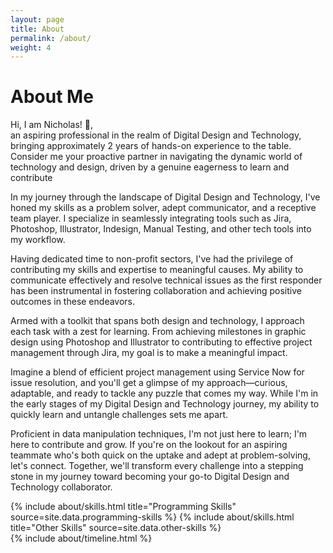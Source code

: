 ```yaml
---
layout: page
title: About
permalink: /about/
weight: 4
---
```


# **About Me**

<!-- Hi I am **{{ site.author.name }}** :wave:,<br> -->
Hi, I am Nicholas! :wave:,<br> an aspiring professional in the realm of Digital Design and Technology, bringing approximately 2 years of hands-on experience to the table. Consider me your proactive partner in navigating the dynamic world of technology and design, driven by a genuine eagerness to learn and contribute

In my journey through the landscape of Digital Design and Technology, I've honed my skills as a problem solver, adept communicator, and a receptive team player. I specialize in seamlessly integrating tools such as Jira, Photoshop, Illustrator, Indesign, Manual Testing, and other tech tools into my workflow.

Having dedicated time to non-profit sectors, I've had the privilege of contributing my skills and expertise to meaningful causes. My ability to communicate effectively and resolve technical issues as the first responder has been instrumental in fostering collaboration and achieving positive outcomes in these endeavors.

Armed with a toolkit that spans both design and technology, I approach each task with a zest for learning. From achieving milestones in graphic design using Photoshop and Illustrator to contributing to effective project management through Jira, my goal is to make a meaningful impact.

Imagine a blend of efficient project management using Service Now for issue resolution, and you'll get a glimpse of my approach—curious, adaptable, and ready to tackle any puzzle that comes my way. While I'm in the early stages of my Digital Design and Technology journey, my ability to quickly learn and untangle challenges sets me apart.

Proficient in data manipulation techniques, I'm not just here to learn; I'm here to contribute and grow. If you're on the lookout for an aspiring teammate who's both quick on the uptake and adept at problem-solving, let's connect. Together, we'll transform every challenge into a stepping stone in my journey toward becoming your go-to Digital Design and Technology collaborator.

 <div class="row">
{% include about/skills.html title="Programming Skills" source=site.data.programming-skills %}
{% include about/skills.html title="Other Skills" source=site.data.other-skills %}
</div>

<div class="row">
{% include about/timeline.html %}
</div>
